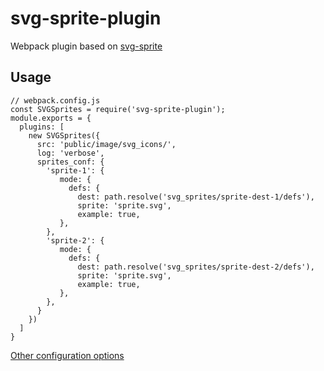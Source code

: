 # svg-sprite-plugin

Webpack plugin based on [svg-sprite](http://jkphl.github.io/svg-sprite)

## Usage

```
// webpack.config.js
const SVGSprites = require('svg-sprite-plugin');
module.exports = {
  plugins: [
    new SVGSprites({
      src: 'public/image/svg_icons/',
      log: 'verbose',
      sprites_conf: {
        'sprite-1': {
           mode: {
             defs: {
               dest: path.resolve('svg_sprites/sprite-dest-1/defs'),
               sprite: 'sprite.svg',
               example: true,
           },
        },
        'sprite-2': {
           mode: {
             defs: {
               dest: path.resolve('svg_sprites/sprite-dest-2/defs'),
               sprite: 'sprite.svg',
               example: true,
           },
        },
      }
    })
  ]
}
```

[Other configuration options](https://github.com/jkphl/svg-sprite/blob/master/docs/configuration.md)
